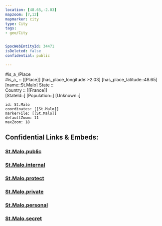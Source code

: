 ```yaml
---
location: [48.65,-2.03] 
mapzoom: [7,12] 
mapmarker: city 
type: City
tags:
- geo/City


SpocWebEntityId: 34471
isDeleted: false
confidential: public

---
```

#is_a_/Place  
#is_a_ :: [[Place]] 
[has_place_longitude::-2.03] 
[has_place_latitude::48.65] 
[name::St.Malo] 
State ::  
Country :: [[France]]  
[StateId::] 
[Population::] 
[Unknown::] 


```leaflet
id: St.Malo
coordinates: [[St.Malo]] 
markerFile: [[St.Malo]] 
defaultZoom: 11 
maxZoom: 18
```


## Confidential Links & Embeds: 

### [St.Malo.public](/_public/\Earth\Continent\Europe\Europe~West\France\regions~France\NormandieSt.Malo.public.md) 

### [St.Malo.internal](/_internal/\Earth\Continent\Europe\Europe~West\France\regions~France\NormandieSt.Malo.internal.md) 

### [St.Malo.protect](/_protect/\Earth\Continent\Europe\Europe~West\France\regions~France\NormandieSt.Malo.protect.md) 

### [St.Malo.private](/_private/\Earth\Continent\Europe\Europe~West\France\regions~France\NormandieSt.Malo.private.md) 

### [St.Malo.personal](/_personal/\Earth\Continent\Europe\Europe~West\France\regions~France\NormandieSt.Malo.personal.md) 

### [St.Malo.secret](/_secret/\Earth\Continent\Europe\Europe~West\France\regions~France\NormandieSt.Malo.secret.md)


